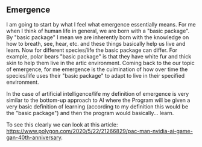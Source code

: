 ## Emergence

I am going to start by what I feel what emergence essentially means. For me when I think of human life in general, we are born with a "basic package". By "basic package" I mean we are inherently born with the knowledge on how to breath, see, hear, etc. and these things basically help us live and learn. Now for different species/life the basic package can differ. For example, polar bears "basic package" is that they have white fur and thick skin to help them live in the artic environment. Coming back to the our topic of emergence, for me emergence is the culmination of how over time the species/life uses their "basic package" to adapt to live in their specified environment. 

In the case of artificial intelligence/life my definition of emergence is very similar to the bottom-up approach to AI where the Program will be given a very basic definition of learning (according to my definition this would be the "basic package") and then the program would basically... learn.

To see this clearly we can look at this article: https://www.polygon.com/2020/5/22/21266829/pac-man-nvidia-ai-game-gan-40th-anniversary.



